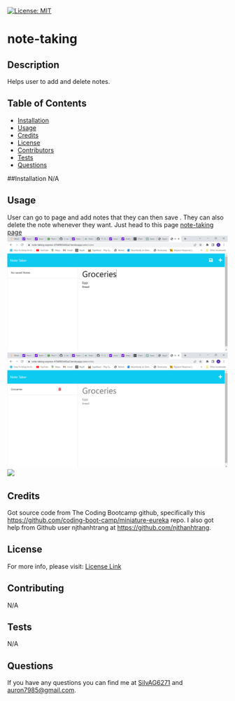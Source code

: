 
  [![License: MIT](https://img.shields.io/badge/License-MIT-yellow.svg)](https://opensource.org/licenses/MIT)

# note-taking


## Description
Helps user to add and delete notes.

## Table of Contents
- [Installation](#Installation)
- [Usage](#Usage)
- [Credits](#Credits)
- [License](#License)
- [Contributors](#Contributing)
- [Tests](#Tests)
- [Questions](#Questions)

##Installation
N/A
  
## Usage 
User can go to page and add notes that they can  then   save  .   They  can   also   delete  the  note   whenever  they want. Just head to this page [note-taking page](https://note-taking-express-47b8965d42a2.herokuapp.com/)
![picture of adding notes in note-taking app](media/noteTaker.png)
![picture of saved note in note-taking app](media/SavedNotes.png)
![](media/note-taking.gif)


## Credits
Got source code from The Coding Bootcamp github, specifically this <https://github.com/coding-boot-camp/miniature-eureka> repo. I also got help from Github user njthanhtrang at <https://github.com/njthanhtrang>.


## License 
For more info, please visit: [License Link](https://opensource.org/licenses/MIT)


## Contributing
N/A

## Tests 
N/A

## Questions 
If you have any questions you can find me at [SilvAG6271](https://github.com/SilvAG6271) and <a href="mailto:auron7985@gmail.com">auron7985@gmail.com</a>.
